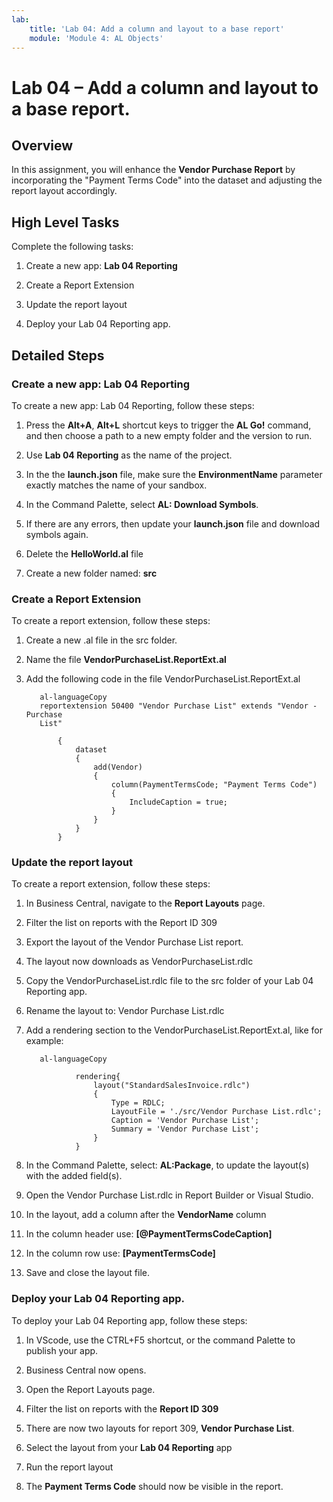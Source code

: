 ```yaml
---
lab:
    title: 'Lab 04: Add a column and layout to a base report'
    module: 'Module 4: AL Objects'
---
```


Lab 04 – Add a column and layout to a base report.
==================================================

Overview
--------

In this assignment, you will enhance the **Vendor Purchase Report** by
incorporating the "Payment Terms Code" into the dataset and adjusting the report
layout accordingly.

High Level Tasks
----------------

Complete the following tasks:

1.  Create a new app: **Lab 04 Reporting**

2.  Create a Report Extension

3.  Update the report layout

4.  Deploy your Lab 04 Reporting app.

Detailed Steps
--------------

### Create a new app: Lab 04 Reporting

To create a new app: Lab 04 Reporting, follow these steps:

1.  Press the **Alt+A**, **Alt+L** shortcut keys to trigger the **AL Go!**
    command, and then choose a path to a new empty folder and the version to
    run.

2.  Use **Lab 04 Reporting** as the name of the project.

3.  In the the **launch.json** file, make sure the **EnvironmentName** parameter
    exactly matches the name of your sandbox.

4.  In the Command Palette, select **AL: Download Symbols**.

5.  If there are any errors, then update your **launch.json** file and download
    symbols again.

6.  Delete the **HelloWorld.al** file

7.  Create a new folder named: **src**

### Create a Report Extension

To create a report extension, follow these steps:

1.  Create a new .al file in the src folder.

2.  Name the file **VendorPurchaseList.ReportExt.al**

3.  Add the following code in the file VendorPurchaseList.ReportExt.al

    ```
       al-languageCopy
       reportextension 50400 "Vendor Purchase List" extends "Vendor - Purchase
       List"
    
           {
               dataset
               {
                   add(Vendor)
                   {
                       column(PaymentTermsCode; "Payment Terms Code")
                       {
                           IncludeCaption = true;
                       }
                   }
               }
           }
    ```
    
### Update the report layout

To create a report extension, follow these steps:

1.  In Business Central, navigate to the **Report Layouts** page.

2.  Filter the list on reports with the Report ID 309

3.  Export the layout of the Vendor Purchase List report.

4.  The layout now downloads as VendorPurchaseList.rdlc

5.  Copy the VendorPurchaseList.rdlc file to the src folder of your Lab 04
    Reporting app.

6.  Rename the layout to: Vendor Purchase List.rdlc

7.  Add a rendering section to the VendorPurchaseList.ReportExt.al, like for
    example:

    ```
       al-languageCopy

               rendering{
                   layout("StandardSalesInvoice.rdlc")
                   {
                       Type = RDLC;
                       LayoutFile = './src/Vendor Purchase List.rdlc';
                       Caption = 'Vendor Purchase List';
                       Summary = 'Vendor Purchase List';
                   }
               }
    ```

1.  In the Command Palette, select: **AL:Package**, to update the layout(s) with
    the added field(s).

2.  Open the Vendor Purchase List.rdlc in Report Builder or Visual Studio.

3.  In the layout, add a column after the **VendorName** column

4.  In the column header use: **[\@PaymentTermsCodeCaption]**

5.  In the column row use: **[PaymentTermsCode]**

6.  Save and close the layout file.

### Deploy your Lab 04 Reporting app.

To deploy your Lab 04 Reporting app, follow these steps:

1.  In VScode, use the CTRL+F5 shortcut, or the command Palette to publish your
    app.

2.  Business Central now opens.

3.  Open the Report Layouts page.

4.  Filter the list on reports with the **Report ID 309**

5.  There are now two layouts for report 309, **Vendor Purchase List**.

6.  Select the layout from your **Lab 04 Reporting** app

7.  Run the report layout

8.  The **Payment Terms Code** should now be visible in the report.
